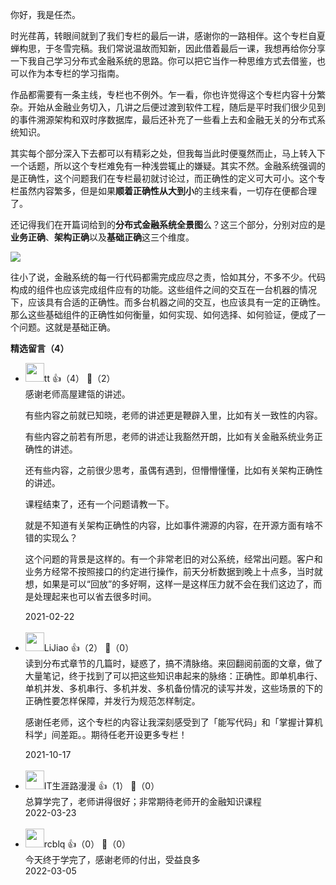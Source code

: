 你好，我是任杰。

时光荏苒，转眼间就到了我们专栏的最后一讲，感谢你的一路相伴。这个专栏自夏蝉构思，于冬雪完稿。我们常说温故而知新，因此借着最后一课，我想再给你分享一下我自己学习分布式金融系统的思路。你可以把它当作一种思维方式去借鉴，也可以作为本专栏的学习指南。

作品都需要有一条主线，专栏也不例外。乍一看，你也许觉得这个专栏内容十分繁杂。开始从金融业务切入，几讲之后便过渡到软件工程，随后是平时我们很少见到的事件溯源架构和双时序数据库，最后还补充了一些看上去和金融无关的分布式系统知识。

其实每个部分深入下去都可以有精彩之处，但我每当此时便戛然而止，马上转入下一个话题，所以这个专栏难免有一种浅尝辄止的嫌疑。其实不然。金融系统强调的是正确性，这个问题我们在专栏最初就讨论过，而正确性的定义可大可小。这个专栏虽然内容繁多，但是如果**顺着正确性从大到小**的主线来看，一切存在便都合理了。

还记得我们在开篇词给到的**分布式金融系统全景图**么？这三个部分，分别对应的是**业务正确**、**架构正确**以及**基础正确**这三个维度。

![](https://static001.geekbang.org/resource/image/be/1e/be051a5188593385c6dd3ayyc718301e.jpg?wh=3075%2A2332)

往小了说，金融系统的每一行代码都需完成应尽之责，恰如其分，不多不少。代码构成的组件也应该完成组件应有的功能。这些组件之间的交互在一台机器的情况下，应该具有合适的正确性。而多台机器之间的交互，也应该具有一定的正确性。那么这些基础组件的正确性如何衡量，如何实现、如何选择、如何验证，便成了一个问题。这就是基础正确。
<div><strong>精选留言（4）</strong></div><ul>
<li><img src="https://static001.geekbang.org/account/avatar/00/16/bc/25/1c92a90c.jpg" width="30px"><span>tt</span> 👍（4） 💬（2）<div>感谢老师高屋建瓴的讲述。

有些内容之前就已知晓，老师的讲述更是鞭辟入里，比如有关一致性的内容。

有些内容之前若有所思，老师的讲述让我豁然开朗，比如有关金融系统业务正确性的讲述。

还有些内容，之前很少思考，虽偶有遇到，但懵懵懂懂，比如有关架构正确性的讲述。

课程结束了，还有一个问题请教一下。

就是不知道有关架构正确性的内容，比如事件溯源的内容，在开源方面有啥不错的实现么？

这个问题的背景是这样的。有一个非常老旧的对公系统，经常出问题。客户和业务方经常不按照接口的约定进行操作，前天分析数据到晚上十点多，当时就想，如果是可以“回放”的多好啊，这样一是这样压力就不会在我们这边了，而是处理起来也可以省去很多时间。</div>2021-02-22</li><br/><li><img src="https://static001.geekbang.org/account/avatar/00/11/a9/f5/4aed8129.jpg" width="30px"><span>LiJiao</span> 👍（2） 💬（0）<div>读到分布式章节的几篇时，疑惑了，搞不清脉络。来回翻阅前面的文章，做了大量笔记，终于找到了可以把这些知识串起来的脉络：正确性。即单机串行、单机并发、多机串行、多机并发、多机备份情况的读写并发，这些场景的下的正确性要怎样保障，并发行为规范怎样制定。

感谢任老师，这个专栏的内容让我深刻感受到了「能写代码」和「掌握计算机科学」间差距。。期待任老开设更多专栏！</div>2021-10-17</li><br/><li><img src="https://static001.geekbang.org/account/avatar/00/0f/79/82/c3cccc38.jpg" width="30px"><span>IT生涯路漫漫</span> 👍（1） 💬（0）<div>总算学完了，老师讲得很好；非常期待老师开的金融知识课程</div>2022-03-23</li><br/><li><img src="https://static001.geekbang.org/account/avatar/00/12/9f/88/4160f713.jpg" width="30px"><span>rcblq</span> 👍（0） 💬（0）<div>今天终于学完了，感谢老师的付出，受益良多</div>2022-03-05</li><br/>
</ul>